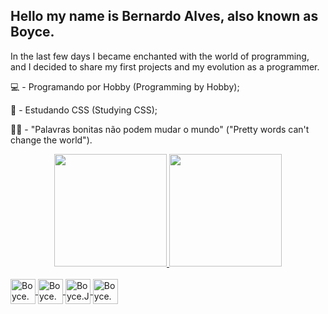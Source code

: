 ## Hello my name is Bernardo Alves, also known as Boyce.
In the last few days I became enchanted with the world of programming, and I decided to share my first projects and my evolution as a programmer.
  <p>💻  - Programando por Hobby (Programming by Hobby);</p>
  <p>🌱  - Estudando CSS  (Studying CSS);</p>
  <p>👨‍💻  - "Palavras bonitas não podem mudar o mundo" ("Pretty words can't change the world").</p>
  
<div align="center">
  <a href="https://github.com/rafaballerini">
  <img height="180em" src="https://github-readme-stats.vercel.app/api?username=Boyce22&show_icons=true&theme=rose_pine&include_all_commits=true&count_private=true"/>
  <img height="180em" src="https://github-readme-stats.vercel.app/api/top-langs/?username=Boyce22&layout=compact&langs_count=7&theme=rose_pine"/>
</div>
  
<div style="display:  Inline_block"><br>
  <img align=center alt=Boyce.CSS height="40" width+"40" src="https://cdn.jsdelivr.net/gh/devicons/devicon/icons/css3/css3-original.svg" />
  <img align=center alt=Boyce.HTML height="40" width+"40" src="https://cdn.jsdelivr.net/gh/devicons/devicon/icons/html5/html5-original.svg" />
  <img align=center alt=Boyce.JS height="40" width+"40" src="https://cdn.jsdelivr.net/gh/devicons/devicon/icons/javascript/javascript-original.svg" />
  <img align=center alt=Boyce.PS height="40" width+"40" src="https://cdn.jsdelivr.net/gh/devicons/devicon/icons/photoshop/photoshop-plain.svg" />
 </div>
 

